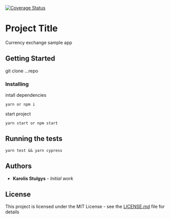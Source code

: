 [![Coverage Status](https://coveralls.io/repos/github/kstulgys/currency-exchanger-app/badge.svg?branch=master)](https://coveralls.io/github/kstulgys/currency-exchanger-app?branch=master)

# Project Title

Currency exchange sample app

## Getting Started

git clone ...repo

### Installing

intall dependencies

```
yarn or npm i
```

start project

```
yarn start or npm start
```

## Running the tests

```
yarn test && yarn cypress
```

## Authors

- **Karolis Stulgys** - _Initial work_

## License

This project is licensed under the MIT License - see the [LICENSE.md](LICENSE.md) file for details
